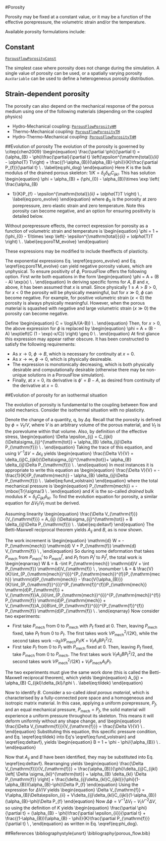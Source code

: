 #Porosity

Porosity may be fixed at a constant value, or it may be a function of the
effective porepressure, the volumetric strain and/or the temperature.

Available porosity formulations include:
## Constant
[`PorousFlowPorosityConst`](/porous_flow/PorousFlowPorosityConst.md)

The simplest case where porosity does not change during the simulation. A single
value of porosity can be used, or a spatially varying porosity `AuxVariable` can
be used to define a heterogeneous porosity distribution.

## Strain-dependent porosity
The porosity can also depend on the mechanical response of the porous medium using
one of the following materials (depending on the coupled physics)

- Hydro-Mechanical coupling: [`PorousFlowPorosityHM`](/porous_flow/PorousFlowPorosityHM.md)
- Thermo-Mechanical coupling: [`PorousFlowPorosityTM`](/porous_flow/PorousFlowPorosityTM.md)
- Hydro-Thermo-Mechanical coupling: [`PorousFlowPorosityTHM`](/porous_flow/PorousFlowPorosityTHM.md)

##Evolution of porosity
The evolution of the porosity is governed by \citep{chen2009}
\begin{equation}
\frac{\partial \phi}{\partial t} = (\alpha_{B} -
\phi)\frac{\partial}{\partial t}
\left(\epsilon^{\mathrm{total}}_{ii} - \alpha_{T} T\right) +
\frac{(1-\alpha_{B})(\alpha_{B}-\phi)}{K}\frac{\partial
  P_{f}}{\partial t} \ .
\label{eq:phi_dog}
\end{equation}
Here $K$ is the bulk modulus of the drained porous skeleton: $1/K
= \delta_{ij}\delta_{kl}C_{ijkl}$.  This has solution
\begin{equation}
\phi = \alpha_{B} + (\phi_{0} - \alpha_{B})\times \exp \left( \frac{\alpha_{B}
  - 1}{K}P_{f} - \epsilon^{\mathrm{total}}_{ii} + \alpha_{T}T \right) \ ,
\label{eq:poro_evolve}
\end{equation}
where $\phi_{0}$ is the porosity at zero porepressure, zero elastic
strain and zero temperature. Note this porosity can become negative,
and an option for ensuring positivity is detailed below.

Without porepressure effects, the correct expression for porosity as a
function of volumetric strain and temperature is
\begin{equation}
\phi = 1 + (\phi_{0} - 1)\times \exp \left(-
\epsilon^{\mathrm{total}}_{ii} + \alpha_{T}T \right) \ .
\label{eq:poroTM_evolve}
\end{equation}

These expressions may be modified to include theeffects of plasticity.

The exponential expressions Eq. \eqref{eq:poro_evolve} and Eq. \eqref{eq:poroTM_evolve} can yield
negative porosity values, which are unphysical.  To ensure positivity
of $\phi$, PorousFlow offers the following option.  First write both
equations in the form
\begin{equation}
\phi = A + (B - A) \exp(x) \ .
\end{equation}
In deriving specific forms for $A$, $B$ and $x$, above, it has been
assumed that $x$ is small.  Since physically $1\geq A > B > 0$, for
$x<0$ the porosity will be physically meaningful, but for $x\gg 0$,
$\phi$ can become negative.  For example, for positive volumetric
strain ($x<0$) the porosity is always physically meaningful.  However,
when the porous material is squashed with negative and large
volumetric strain ($x\gg 0$) the porosity can become negative.

Define
\begin{equation}
C = \log(A/(A-B)) \ .
\end{equation}
Then, for $x>0$, the above expression for $\phi$ is replaced by
\begin{equation}
\phi = A + (B - A) \exp\left(C (1 - \exp(-x/C)) \right)  \geq 0 \ .
\end{equation}
At first glance this expression may appear rather obscure.  It has
been constructed to satisfy the following requirements:

- As $x\rightarrow 0$, $\phi\rightarrow B$, which is necessary for
continuity at $x=0$.  
- As $x\rightarrow\infty$, $\phi\rightarrow 0$, which is
  physically desireable.
- The expression is monotonically decreasing, which is both
  physically desirable and computationally desirable (otherwise there
  may be non-unique solutions in a PorousFlow simulation).
- Finally, at $x=0$,
its derivative is $\phi' = B - A$, as desired from continuity of the
derivative at $x=0$.

##Evolution of porosity for an isothermal situation

The evolution of porosity is fundamental to the coupling between flow
and solid mechanics.  Consider the isothermal situation with no
plasticity.

Denote the change of a quantity, q, by $\Delta
q$.  Recall that the porosity is defined by $\phi = V_{\mathrm{f}}/V$,
where $V$ is an arbitrary volume of the porous material, and
$V_{\mathrm{f}}$ is the porevolume within that volume.  Also, by
definition of the effective stress,
\begin{equation}
\Delta \epsilon_{ij} = C_{ijkl}(\Delta\sigma_{ij}^{\mathrm{tot}}  + \alpha_{B}
\delta_{ij}\Delta P_{\mathrm{f}})
\ .
\end{equation}
Taking the trace of this equation, and using $V^{-1}\Delta V = \Delta
\epsilon_{ii}$ yields
\begin{equation}
\frac{\Delta V}{V} = \delta_{ij}C_{ijkl}(\Delta\sigma_{ij}^{\mathrm{tot}}+
\alpha_{B} \delta_{ij}\Delta P_{\mathrm{f}})
\ .
\end{equation}
In most instances it is appropriate to write this equation as
\begin{equation}
\frac{\Delta V}{V} = -\frac{1}{K}(P_{\mathrm{mech}} - \alpha_{B} \delta_{ij}\Delta P_{\mathrm{f}})
\ .
\label{eq:fund_volstrain}
\end{equation}
where the total mechanical pressure is
\begin{equation}
P_{\mathrm{mech}} = - \mbox{Tr}\sigma/3 \ .
\end{equation}
and $K$ is the so-called *drained* bulk modulus $K = \delta_{ij}C_{ijkl}\delta_{kl}$.
To find the evolution equation for porosity, a similar equation for
$\Delta V_{\mathrm{f}}/V_{\mathrm{f}}$ must be derived.

Assuming linearity
\begin{equation}
\frac{\Delta V_{\mathrm{f}}}{V_{\mathrm{f}}} = A_{ij}
(\Delta\sigma_{ij}^{\mathrm{tot}} + B \delta_{ij}\Delta
P_{\mathrm{f}}) \ .
\label{eq:deltavf}
\end{equation}
The Betti-Maxwell reciprocal theorem yields $A_{ij}$ and $B$, as is
now shown.

The work increment is
\begin{equation}
\mathrm{d} W = -P_{\mathrm{mech}} \mathrm{d} V + P_{\mathrm{f}} \mathrm{d} V_{\mathrm{f}} \ ,
\end{equation}
So during some deformation that takes $P_{\mathrm{mech}}$ from
$P_{\mathrm{mech}}^{i}$ to $P_{\mathrm{mech}}^{f}$, and $P_{\mathrm{f}}$ from
$P_{\mathrm{f}}^{i}$ to $P_{\mathrm{f}}^{f}$, the total work is
\begin{eqnarray}
W & = & -\int P_{\mathrm{mech}} \mathrm{d}V + \int P_{\mathrm{f}} \mathrm{d}V_{\mathrm{f}}
\ , \nonumber \\ & = &
\frac{V}{K}\int_{P_{\mathrm{mech}}^{i}}^{P_{\mathrm{mech}}^{f}}P_{\mathrm{mech}}
\mathrm{d}P_{\mathrm{mech}} -
\frac{V{\alpha_{B}}}{K}\int_{P_{\mathrm{f}}^{i}}^{P_{\mathrm{f}}^{f}}P_{\mathrm{mech}}
\mathrm{d}P_{\mathrm{f}} +
V_{\mathrm{f}}A_{ii}\int_{P_{\mathrm{mech}}^{i}}^{P_{\mathrm{mech}}^{f}}P_{\mathrm{f}}
\mathrm{d}P_{\mathrm{mech}} +
V_{\mathrm{f}}A_{ii}B\int_{P_{\mathrm{f}}^{i}}^{P_{\mathrm{f}}^{f}}
P_{\mathrm{f}} \mathrm{d}P_{\mathrm{f}} \ .
\end{eqnarray}
Now consider two experiments:

- First take $P_{\mathrm{mech}}$ from $0$ to $P_{\mathrm{mech}}$ with
  $P_{\mathrm{f}}$ fixed at $0$.   Then,
  leaving $P_{\mathrm{mech}}$ fixed, take $P_{\mathrm{f}}$ from $0$ to
  $P_{\mathrm{f}}$.  The first takes work $VP_{\mathrm{mech}}^2/(2K)$,
  while the second takes work $-{\alpha_{B}} VP_{\mathrm{mech}} P_{\mathrm{f}}/K +
  V_{\mathrm{f}}A_{ii}B P_{\mathrm{f}}^{2}/2$.
- First take $P_{\mathrm{f}}$ from $0$ to $P_{\mathrm{f}}$ with
  $P_{\mathrm{mech}}$ fixed at $0$.   Then,
  leaving $P_{\mathrm{f}}$ fixed, take $P_{\mathrm{mech}}$ from $0$ to
  $P_{\mathrm{mech}}$.  The first takes work
  $V_{\mathrm{f}}A_{ii}B P_{\mathrm{f}}^{2}/2$, and the
  second takes work  $VP_{\mathrm{mech}}^{2}/(2K) +
  V_{\mathrm{f}}P_{\mathrm{mech}} A_{ii}P_{\mathrm{f}}$.

The two experiments must give the same work done (this is called the
Betti-Maxwell reciprocal theorem), which yields
\begin{equation}
A_{ij} = \alpha_{B} C_{ijkl}\delta_{kl}/\phi \ .
\label{eq:tildek}
\end{equation}

Now to identify $B$.  Consider a so-called
*ideal porous material*, which is characterised by a fully-connected
pore space and a homogeneous and isotropic matrix material.  In this
case, applying a uniform porepressure, $P_{f}$, and an equal
mechanical pressure, $P_{\mathrm{mech}}=P_{f}$, the solid material
will experience a uniform pressure throughout its skeleton.   This
means it will deform uniformly without any shape change, and
\begin{equation}
\frac{\Delta V_{\mathrm{f}}}{V_{\mathrm{f}}} = \frac{\Delta V}{V} \ .
\end{equation}
Substituting this equation, this specific pressure condition, and
Eq. \eqref{eq:tildek} into Eq's \eqref{eq:fund_volstrain}
and \eqref{eq:deltavf}, yields
\begin{equation}
B = 1 + \phi - \phi/{\alpha_{B}} \ .
\end{equation}

Now that $A_{ij}$ and $B$ have been identified, they may be
substituted into Eq. \eqref{eq:deltavf}.  Rearranging yields
\begin{equation}
\frac{\Delta V_{\mathrm{f}}}{V_{\mathrm{f}}} =
\frac{\alpha_{B}}{\phi}\delta_{ij}C_{ijkl} \left[ \Delta
\sigma_{kl}^{\mathrm{tot}} + \alpha_{B} \delta_{kl} \Delta P_{\mathrm{f}}
\right] +
\frac{\delta_{ij}\delta_{kl}C_{ijkl}}{\phi}(1-\alpha_{B})(\alpha_{B}-\phi)\Delta
P_{f}
\end{equation}
Using the expression for $\Delta V/V$ yields
\begin{equation}
\Delta V_{\mathrm{f}} = V\alpha_{B}\Delta\epsilon_{ii} +
V\delta_{ij}\delta_{kl}C_{ijkl}(1-\alpha_{B})(\alpha_{B}-\phi)\Delta P_{f}
\end{equation}
Now $\Delta\phi = V^{-1}\Delta V_{\mathrm{f}} -
V_{\mathrm{f}}V^{-2}\Delta V$, so using the definition of $K$
yields
\begin{equation}
\frac{\partial \phi}{\partial t} = (\alpha_{B} - \phi)\frac{\partial
  \epsilon_{ii}}{\partial t} + \frac{(1-\alpha_{B})(\alpha_{B} -
  \phi)}{K}\frac{\partial P_{\mathrm{f}}}{\partial t} \ ,
\end{equation}
as written in Eq. \eqref{eq:phi_dog}.

##References
\bibliographystyle{unsrt}
\bibliography{porous_flow.bib}
